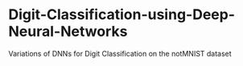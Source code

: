 # Digit-Classification-using-Deep-Neural-Networks
Variations of DNNs for Digit Classification on the notMNIST dataset
